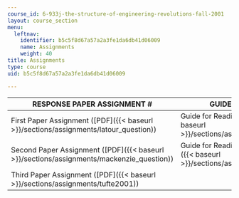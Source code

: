 ```yaml
---
course_id: 6-933j-the-structure-of-engineering-revolutions-fall-2001
layout: course_section
menu:
  leftnav:
    identifier: b5c5f8d67a57a2a3fe1da6db41d06009
    name: Assignments
    weight: 40
title: Assignments
type: course
uid: b5c5f8d67a57a2a3fe1da6db41d06009

---
```


| RESPONSE PAPER ASSIGNMENT # | GUIDE FOR READING |
| --- | --- |
| First Paper Assignment ([PDF]({{< baseurl >}}/sections/assignments/latour_question)) | Guide for Reading Latour ([PDF]({{< baseurl >}}/sections/assignments/latour)) |
| Second Paper Assignment ([PDF]({{< baseurl >}}/sections/assignments/mackenzie_question)) | Guide for Reading MacKenzie ([PDF]({{< baseurl >}}/sections/assignments/mackenzie)) |
| Third Paper Assignment ([PDF]({{< baseurl >}}/sections/assignments/tufte2001)) |